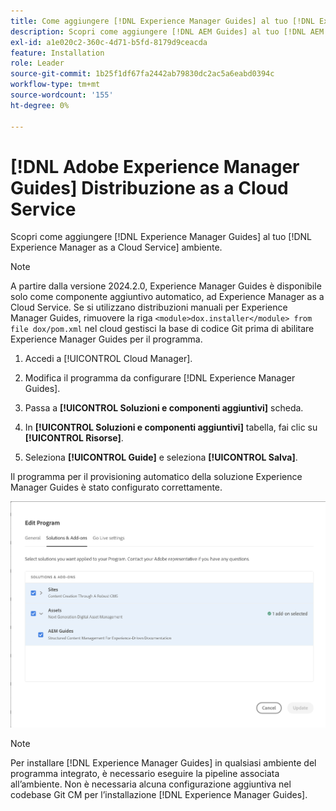 ```yaml
---
title: Come aggiungere [!DNL Experience Manager Guides] al tuo [!DNL Experience Manager as a Cloud Service] ambiente
description: Scopri come aggiungere [!DNL AEM Guides] al tuo [!DNL AEM as a Cloud Service] ambiente
exl-id: a1e020c2-360c-4d71-b5fd-8179d9ceacda
feature: Installation
role: Leader
source-git-commit: 1b25f1df67fa2442ab79830dc2ac5a6eabd0394c
workflow-type: tm+mt
source-wordcount: '155'
ht-degree: 0%

---
```


# [!DNL Adobe Experience Manager Guides] Distribuzione as a Cloud Service

Scopri come aggiungere [!DNL Experience Manager Guides] al tuo [!DNL Experience Manager as a Cloud Service] ambiente.


>[!NOTE]
>
> A partire dalla versione 2024.2.0, Experience Manager Guides è disponibile solo come componente aggiuntivo automatico, ad Experience Manager as a Cloud Service. Se si utilizzano distribuzioni manuali per Experience Manager Guides, rimuovere la riga `<module>dox.installer</module> from file dox/pom.xml` nel cloud gestisci la base di codice Git prima di abilitare Experience Manager Guides per il programma.

1. Accedi a [!UICONTROL Cloud Manager].

1. Modifica il programma da configurare [!DNL Experience Manager Guides].

1. Passa a **[!UICONTROL Soluzioni e componenti aggiuntivi]** scheda.

1. In **[!UICONTROL Soluzioni e componenti aggiuntivi]** tabella, fai clic su **[!UICONTROL Risorse]**.

1. Seleziona **[!UICONTROL Guide]** e seleziona **[!UICONTROL Salva]**.

Il programma per il provisioning automatico della soluzione Experience Manager Guides è stato configurato correttamente.

![Configurazione della soluzione Experience Manager Guides](assets/addon-configuration.png)

>[!NOTE]
>
>Per installare [!DNL Experience Manager Guides] in qualsiasi ambiente del programma integrato, è necessario eseguire la pipeline associata all’ambiente. Non è necessaria alcuna configurazione aggiuntiva nel codebase Git CM per l’installazione [!DNL Experience Manager Guides].
